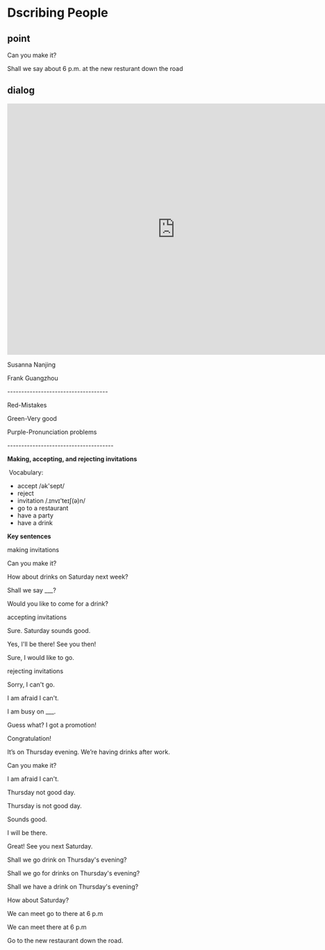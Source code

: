 # Dscribing People

## point

Can you make it?

Shall we say about 6 p.m. at the new resturant down the road







## dialog

<iframe name="easyXDM_default729_provider" id="easyXDM_default729_provider" src="https://cns.ef-cdn.com/Juno/EvcContent/15/12/2/Welcome/index.html?api_v=0.0.13&amp;accessKey=c601456a-dcb6-4a68-b2ac-221a9da64978&amp;attendanceToken=2fabe08c-9023-4053-9548-7b3e2543e58b&amp;xdm_e=https%3A%2F%2Fevc.ef.com.cn&amp;xdm_c=default729&amp;xdm_p=1" frameborder="0" style="box-sizing: border-box; width: 770.656px; height: 578px;"></iframe>

Susanna Nanjing

Frank Guangzhou

\------------------------------------

Red-Mistakes

Green-Very good

Purple-Pronunciation problems 

\--------------------------------------

**Making, accepting, and rejecting invitations**

​	Vocabulary:

- accept /ək'sept/
- reject 
- invitation /.ɪnvɪ'teɪʃ(ə)n/
- go to a restaurant
- have a party 
- have a drink 

**Key sentences**

making invitations 

Can you make it?

How about drinks on Saturday next week?

Shall we say ___?

Would you like to come for a drink?

accepting invitations 

Sure. Saturday sounds good.

Yes, I'll be there! See you then!

Sure, I would like to go.

rejecting invitations 

Sorry, I can't go.

I am afraid I can't.

I am busy on ___.





Guess what? I got a promotion!

Congratulation!

It’s on Thursday evening. We’re having drinks after work.

Can you make it?

I am afraid I can't.

Thursday not good day.

Thursday is not good day.

Sounds good.

I will be there.

Great! See you next Saturday.

Shall we go drink on Thursday's evening?

Shall we go for drinks on Thursday's evening?

Shall we have a drink on Thursday's evening?

How about Saturday?

We can meet go to there at 6 p.m

We can meet there at 6 p.m

Go to the new restaurant down the road.





